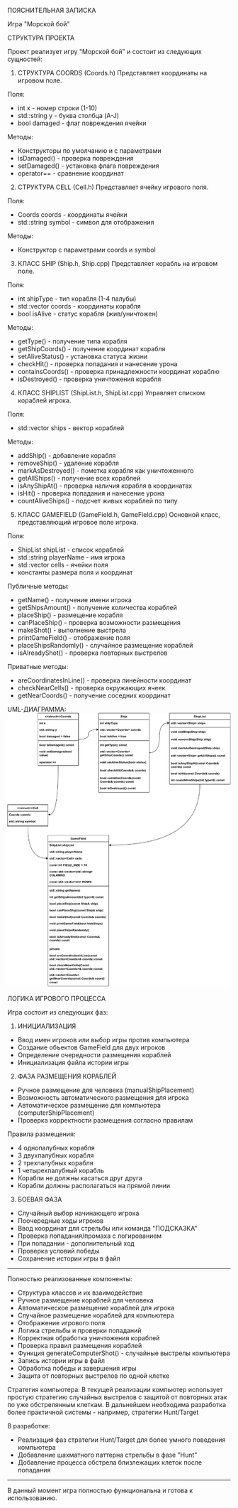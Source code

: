 ПОЯСНИТЕЛЬНАЯ ЗАПИСКА

Игра "Морской бой"

СТРУКТУРА ПРОЕКТА

Проект реализует игру "Морской бой" и состоит из следующих сущностей:

1. СТРУКТУРА COORDS (Coords.h)
Представляет координаты на игровом поле.

Поля:
- int x - номер строки (1-10)
- std::string y - буква столбца (A-J) 
- bool damaged - флаг повреждения ячейки

Методы:
- Конструкторы по умолчанию и с параметрами
- isDamaged() - проверка повреждения
- setDamaged() - установка флага повреждения
- operator== - сравнение координат

2. СТРУКТУРА CELL (Cell.h)
Представляет ячейку игрового поля.

Поля:
- Coords coords - координаты ячейки
- std::string symbol - символ для отображения

Методы:
- Конструктор с параметрами coords и symbol

3. КЛАСС SHIP (Ship.h, Ship.cpp)
Представляет корабль на игровом поле.

Поля:
- int shipType - тип корабля (1-4 палубы)
- std::vector<Coords> coords - координаты корабля
- bool isAlive - статус корабля (жив/уничтожен)

Методы:
- getType() - получение типа корабля
- getShipCoords() - получение координат корабля
- setAliveStatus() - установка статуса жизни
- checkHit() - проверка попадания и нанесение урона
- containsCoords() - проверка принадлежности координат кораблю
- isDestroyed() - проверка уничтожения корабля

4. КЛАСС SHIPLIST (ShipList.h, ShipList.cpp)
Управляет списком кораблей игрока.

Поля:
- std::vector<Ship> ships - вектор кораблей

Методы:
- addShip() - добавление корабля
- removeShip() - удаление корабля
- markAsDestroyed() - пометка корабля как уничтоженного
- getAllShips() - получение всех кораблей
- isAnyShipAt() - проверка наличия корабля в координатах
- isHit() - проверка попадания и нанесение урона
- countAliveShips() - подсчет живых кораблей по типу

5. КЛАСС GAMEFIELD (GameField.h, GameField.cpp)
Основной класс, представляющий игровое поле игрока.

Поля:
- ShipList shipList - список кораблей
- std::string playerName - имя игрока
- std::vector<Cell> cells - ячейки поля
- константы размера поля и координат

Публичные методы:
- getName() - получение имени игрока
- getShipsAmount() - получение количества кораблей
- placeShip() - размещение корабля
- canPlaceShip() - проверка возможности размещения
- makeShot() - выполнение выстрела
- printGameField() - отображение поля
- placeShipsRandomly() - случайное размещение кораблей
- isAlreadyShot() - проверка повторных выстрелов

Приватные методы:
- areCoordinatesInLine() - проверка линейности координат
- checkNearCells() - проверка окружающих ячеек
- getNearCoords() - получение соседних координат

UML-ДИАГРАММА:
![UML-диаграмма](./class_diagram.drawio.png)

ЛОГИКА ИГРОВОГО ПРОЦЕССА

Игра состоит из следующих фаз:

1. ИНИЦИАЛИЗАЦИЯ
- Ввод имен игроков или выбор игры против компьютера
- Создание объектов GameField для двух игроков
- Определение очередности размещения кораблей
- Инициализация файла истории игры

2. ФАЗА РАЗМЕЩЕНИЯ КОРАБЛЕЙ
- Ручное размещение для человека (manualShipPlacement)
- Возможность автоматического размещения для игрока
- Автоматическое размещение для компьютера (computerShipPlacement)
- Проверка корректности размещения согласно правилам

Правила размещения:
- 4 однопалубных корабля
- 3 двухпалубных корабля  
- 2 трехпалубных корабля
- 1 четырехпалубный корабль
- Корабли не должны касаться друг друга
- Корабли должны располагаться на прямой линии

3. БОЕВАЯ ФАЗА
- Случайный выбор начинающего игрока
- Поочередные ходы игроков
- Ввод координат для стрельбы или команда "ПОДСКАЗКА"
- Проверка попадания/промаха с логированием
- При попадании - дополнительный ход
- Проверка условий победы
- Сохранение истории игры в файл

___

Полностью реализованные компоненты:
- Структура классов и их взаимодействие
- Ручное размещение кораблей для человека
- Автоматическое размещение кораблей для игрока
- Случайное размещение кораблей для компьютера
- Отображение игрового поля
- Логика стрельбы и проверки попаданий
- Корректная обработка уничтожения кораблей
- Проверка правил размещения кораблей
- Функция generateComputerShot() - случайные выстрелы компьютера
- Запись истории игры в файл
- Обработка победы и завершения игры
- Защита от повторных выстрелов по одной клетке

Стратегия компьютера:
В текущей реализации компьютер использует простую стратегию случайных выстрелов с защитой от повторных атак по уже обстрелянным клеткам. В дальнейшем необходима разработка более практичной системы - например, стратегии Hunt/Target

В разработке:
- Реализация фаз стратегии Hunt/Target для более умного поведения компьютера
- Добавление шахматного паттерна стрельбы в фазе "Hunt"
- Добавление процесса обстрела близлежащих клеток после попадания

___

В данный момент игра полностью функциональна и готова к использованию.
